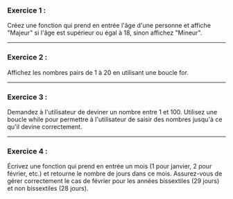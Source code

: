 
### Exercice 1 :

Créez une fonction qui prend en entrée l'âge d'une personne et affiche "Majeur" si l'âge est supérieur ou égal à 18, sinon affichez "Mineur".

---
### Exercice 2 :
Affichez les nombres pairs de 1 à 20 en utilisant une boucle for.

---
### Exercice 3 :

Demandez à l'utilisateur de deviner un nombre entre 1 et 100. Utilisez une boucle while pour permettre à l'utilisateur de saisir des nombres jusqu'à ce qu'il devine correctement.

---
### Exercice 4 :

Écrivez une fonction qui prend en entrée un mois (1 pour janvier, 2 pour février, etc.) et retourne le nombre de jours dans ce mois. Assurez-vous de gérer correctement le cas de février pour les années bissextiles (29 jours) et non bissextiles (28 jours).